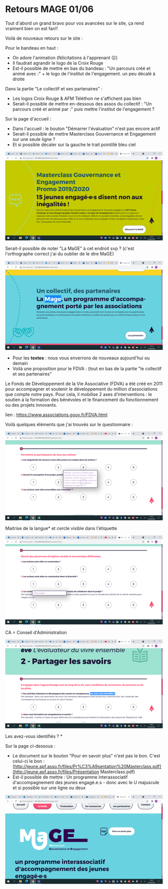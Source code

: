 # Retours MAGE 01/06



Tout d'abord un grand bravo pour vos avancées sur le site, ça rend vraiment bien on est fan!!



Voilà de nouveaux retours sur le site : 

Pour le bandeau en haut : 

- On adore l'animation (félicitations à l'apprenant 😉)
- Il faudrait agrandir le logo de la Croix Rouge
- Est-il possible de mettre en bas du bandeau : "Un parcours créé et animé avec  :" + le logo de l'institut de l'engagement. un peu décalé à droite

Dans la partie "Le collectif et ses partenaires" : 

- Les logos Croix Rouge & AFM Téléthon ne s'affichent pas bien
- Serait-il possible de mettre en-dessous des assos du collectif : "Un parcours  créé et animé par :" puis mettre l'institut de l'engagement ? 



Sur la page d'accueil :

- Dans l'accueil : le bouton "Démarrer l'évaluation" n'est pas encore actif
- Serait-il possible de mettre Masterclass Gouvernance et Engagement sur une seule ligne ?
- Et si possible décaler sur la gauche le trait pointillé bleu ciel

![](image-5.png)



Serait-il possible de noter "La MaGE" à cet endroit svp ? (c'est l'orthographe correct j'ai du oublier de le dire MaGE)

![](image-6.png)



- Pour les **textes** : nous vous enverrons de nouveaux aujourd'hui ou demain
- Voilà une proposition pour le FDVA : (tout en bas de la partie "le collectif et ses partenaires"



Le Fonds de Développement de la Vie Associative (FDVA) a été créé en  2011 pour accompagner et soutenir le développement du million  d’associations que compte notre pays. Pour cela, il mobilise 2 axes  d’interventions : le soutien à la formation des bénévoles et le financement du fonctionnement ou des projets innovants.

lien : https://www.associations.gouv.fr/FDVA.html





Voilà quelques éléments que j'ai trouvés sur le questionnaire : 

![image.png](image.png)

Maitrise de la langue* et cercle visible dans l'étiquette



![image2.png](image-2.png)

CA = Conseil d'Administration





![image3](image-3.png)

Les avez-vous identifiés ? *







Sur la page ci-dessous : 

- Le document sur le bouton "Pour en savoir plus" n'est pas le bon. C'est celui-ci le bon : [http://jeune.apf.asso.fr/files/Pr%C3%A9sentation%20Masterclass.pdf](http://jeune.apf.asso.fr/files/Présentation Masterclass.pdf)
- Est-il possible de mettre : Un programme interassociatif d'accompagnement des  jeunes engagé.e.s - donc avec le U majuscule et si possible sur une  ligne ou deux

![](image-4.png)